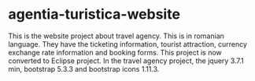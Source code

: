 # agentia-turistica-website
This is the website project about travel agency. This is in romanian language. They have the ticketing information, tourist attraction, currency exchange rate information and booking forms.
This project is now converted to Eclipse project.
In the travel agency project, the jquery 3.7.1 min, bootstrap 5.3.3 and bootstrap icons 1.11.3.
